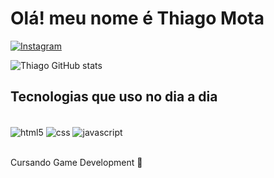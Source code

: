 # Olá! meu nome é Thiago Mota
[![Instagram](https://img.shields.io/badge/Instagram-E4405F?style=for-the-badge&logo=instagram&logoColor=white)](https://instagram.com/x_bahamuth_x)

![Thiago GitHub stats](https://github-readme-stats.vercel.app/api?username=TH-Mota&show_icons=true&theme=dark)

## Tecnologias que uso no dia a dia

<div style="display: inline_block"><br/>
  <img align="center" alt="html5" src="https://img.shields.io/badge/HTML5-E34F26?style=for-the-badge&logo=html5&logoColor=white"/>
  <img align="center" alt="css" src="https://img.shields.io/badge/CSS3-1572B6?style=for-the-badge&logo=css3&logoColor=white"/>
  <img align="center" alt="javascript" src="https://img.shields.io/badge/JavaScript-F7DF1E?style=for-the-badge&logo=javascript&logoColor=black"/>
</div><br/>

Cursando Game Development 🍃
